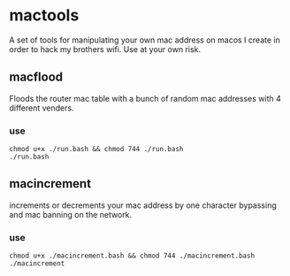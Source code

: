 # mactools

A set of tools for manipulating your own mac address on macos I create in order to hack my brothers wifi. Use at your own risk.

## macflood

Floods the router mac table with a bunch of random mac addresses with 4 different venders.

### use

```
chmod u+x ./run.bash && chmod 744 ./run.bash
./run.bash
```

## macincrement
increments or decrements your mac address by one character bypassing and mac banning on the network.

### use 

```
chmod u+x ./macincrement.bash && chmod 744 ./macincrement.bash
./macincrement
```
